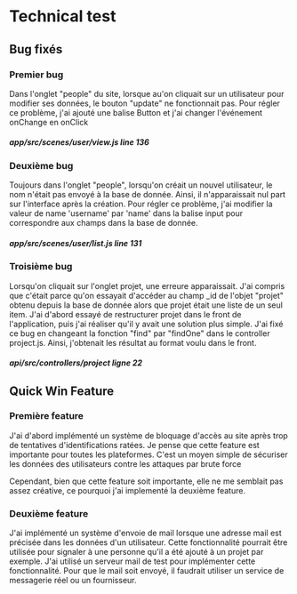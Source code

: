# Technical test

## Bug fixés

### Premier bug

Dans l'onglet "people" du site, lorsque au'on cliquait sur un utilisateur pour modifier ses données, le bouton "update" ne fonctionnait pas.
Pour régler ce problème, j'ai ajouté une balise Button et j'ai changer l'événement onChange en onClick

##### app/src/scenes/user/view.js line 136

### Deuxième bug

Toujours dans l'onglet "people", lorsqu'on créait un nouvel utilisateur, le nom n'était pas envoyé à la base de donnée. Ainsi, il n'apparaissait nul part sur l'interface après la création.
Pour régler ce problème, j'ai modifier la valeur de name 'username' par 'name' dans la balise input pour correspondre aux champs dans la base de donnée.

##### app/src/scenes/user/list.js line 131

### Troisième bug

Lorsqu'on cliquait sur l'onglet projet, une erreure apparaissait.
J'ai compris que c'était parce qu'on essayait d'accéder au champ \_id de l'objet "projet" obtenu depuis la base de donnée alors que projet était une liste de un seul item.
J'ai d'abord essayé de restructurer projet dans le front de l'application, puis j'ai réaliser qu'il y avait une solution plus simple.
J'ai fixé ce bug en changeant la fonction "find" par "findOne" dans le controller project.js. Ainsi, j'obtenait les résultat au format voulu dans le front.

##### api/src/controllers/project ligne 22

## Quick Win Feature

### Première feature

J'ai d'abord implémenté un système de bloquage d'accès au site après trop de tentatives d'identifications ratées. Je pense que cette feature est importante pour toutes les plateformes. C'est un moyen simple de sécuriser les données des utilisateurs contre les attaques par brute force

Cependant, bien que cette feature soit importante, elle ne me semblait pas assez créative, ce pourquoi j'ai implementé la deuxième feature.

### Deuxième feature

J'ai implémenté un système d'envoie de mail lorsque une adresse mail est précisée dans les données d'un utilisateur. Cette fonctionnalité pourrait être utilisée pour signaler à une personne qu'il a été ajouté à un projet par exemple.
J'ai utilisé un serveur mail de test pour implémenter cette fonctionnalité. Pour que le mail soit envoyé, il faudrait utiliser un service de messagerie réel ou un fournisseur.
